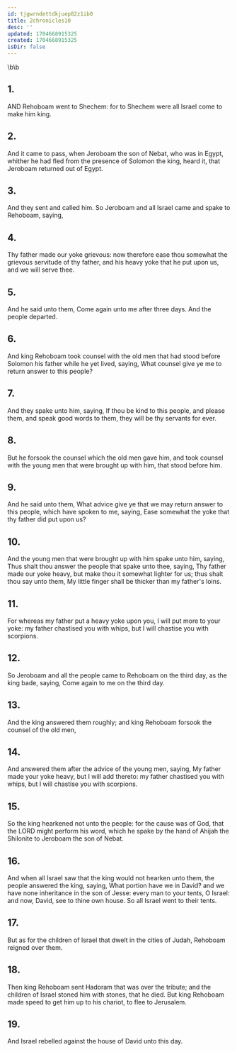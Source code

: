 ```yaml
---
id: tjgwrndettdkjuep82z1ib0
title: 2chronicles10
desc: ''
updated: 1704668915325
created: 1704668915325
isDir: false
---
```

\b\b
## 1.
AND Rehoboam went to Shechem: for to Shechem were all Israel come to make him king.
## 2.
And it came to pass, when Jeroboam the son of Nebat, who was in Egypt, whither he had fled from the presence of Solomon the king, heard it, that Jeroboam returned out of Egypt.
## 3.
And they sent and called him.  So Jeroboam and all Israel came and spake to Rehoboam, saying,
## 4.
Thy father made our yoke grievous: now therefore ease thou somewhat the grievous servitude of thy father, and his heavy yoke that he put upon us, and we will serve thee.
## 5.
And he said unto them, Come again unto me after three days.  And the people departed.
## 6.
And king Rehoboam took counsel with the old men that had stood before Solomon his father while he yet lived, saying, What counsel give ye me to return answer to this people?
## 7.
And they spake unto him, saying, If thou be kind to this people, and please them, and speak good words to them, they will be thy servants for ever.
## 8.
But he forsook the counsel which the old men gave him, and took counsel with the young men that were brought up with him, that stood before him.
## 9.
And he said unto them, What advice give ye that we may return answer to this people, which have spoken to me, saying, Ease somewhat the yoke that thy father did put upon us?
## 10.
And the young men that were brought up with him spake unto him, saying, Thus shalt thou answer the people that spake unto thee, saying, Thy father made our yoke heavy, but make thou it somewhat lighter for us; thus shalt thou say unto them, My little finger shall be thicker than my father's loins.
## 11.
For whereas my father put a heavy yoke upon you, I will put more to your yoke: my father chastised you with whips, but I will chastise you with scorpions.
## 12.
So Jeroboam and all the people came to Rehoboam on the third day, as the king bade, saying, Come again to me on the third day.
## 13.
And the king answered them roughly; and king Rehoboam forsook the counsel of the old men,
## 14.
And answered them after the advice of the young men, saying, My father made your yoke heavy, but I will add thereto: my father chastised you with whips, but I will chastise you with scorpions.
## 15.
So the king hearkened not unto the people: for the cause was of God, that the LORD might perform his word, which he spake by the hand of Ahijah the Shilonite to Jeroboam the son of Nebat.
## 16.
And when all Israel saw that the king would not hearken unto them, the people answered the king, saying, What portion have we in David?  and we have none inheritance in the son of Jesse: every man to your tents, O Israel: and now, David, see to thine own house.  So all Israel went to their tents.
## 17.
But as for the children of Israel that dwelt in the cities of Judah, Rehoboam reigned over them.
## 18.
Then king Rehoboam sent Hadoram that was over the tribute; and the children of Israel stoned him with stones, that he died.  But king Rehoboam made speed to get him up to his chariot, to flee to Jerusalem.
## 19.
And Israel rebelled against the house of David unto this day.

